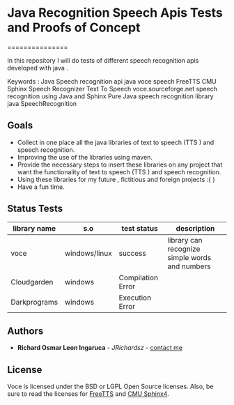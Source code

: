 # Java Recognition Speech Apis Tests and Proofs of Concept
===============

In this repository I will do tests of different speech recognition apis developed with java .

Keywords : Java Speech recognition api java voce speech FreeTTS CMU Sphinx Speech Recognizer Text To Speech voce.sourceforge.net speech recognition using Java and Sphinx Pure Java speech recognition library java SpeechRecognition 

## Goals

  * Collect in one place all the java libraries of text to speech (TTS ) and speech recognition.
  * Improving the use of the libraries using maven.
  * Provide the necessary steps to insert these libraries on any project that want the functionality of text to speech (TTS ) and speech recognition.
  * Using these libraries for my future , fictitious and foreign projects :{ )
  * Have a fun time.

## Status Tests
 
| library name | s.o     | test status       | description |
|--------------|---------|-------------------|-------------|
| voce         | windows/linux | success            | library can recognize simple words and numbers  |
| Cloudgarden  | windows | Compilation Error |             |
| Darkprograms | windows | Execution Error   |             |
                         
## Authors

* **Richard Osmar Leon Ingaruca** - *JRichardsz* - [contact me](http://jrichardsz.github.io)

## License

Voce is licensed under the BSD or LGPL Open Source licenses.  Also, be sure to read the licenses for [FreeTTS](http://freetts.sourceforge.net/docs/index.php) and [CMU Sphinx4](http://cmusphinx.sourceforge.net/wiki/tutorialsphinx4).
